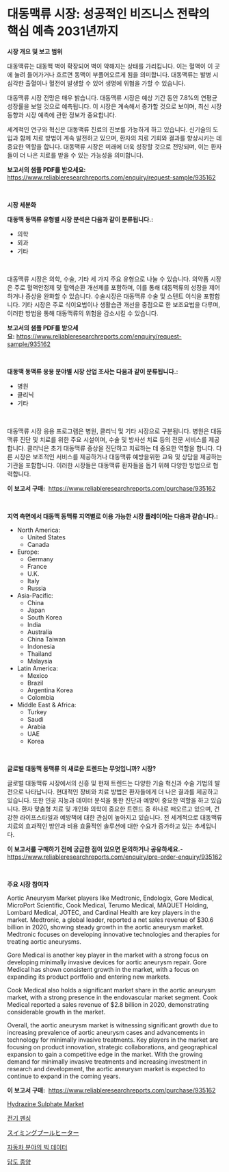 <p><h1>대동맥류 시장: 성공적인 비즈니스 전략의 핵심 예측 2031년까지</h1></p><p><strong>시장 개요 및 보고 범위</strong></p>
<p><p>대동맥류는 대동맥 벽이 확장되어 벽이 약해지는 상태를 가리킵니다. 이는 혈액이 이 곳에 눌려 들어가거나 흐르면 동맥이 부풀어오르게 됨을 의미합니다. 대동맥류는 발병 시 심각한 출혈이나 혈전이 발생할 수 있어 생명에 위협을 가할 수 있습니다.</p><p>대동맥류 시장 전망은 매우 밝습니다. 대동맥류 시장은 예상 기간 동안 7.8%의 연평균 성장률을 보일 것으로 예측됩니다. 이 시장은 계속해서 증가할 것으로 보이며, 최신 시장 동향과 시장 예측에 관한 정보가 중요합니다.</p><p>세계적인 연구와 혁신은 대동맥류 진료의 진보를 가능하게 하고 있습니다. 신기술의 도입과 함께 치료 방법이 계속 발전하고 있으며, 환자의 치료 기회와 결과를 향상시키는 데 중요한 역할을 합니다. 대동맥류 시장은 미래에 더욱 성장할 것으로 전망되며, 이는 환자들이 더 나은 치료를 받을 수 있는 가능성을 의미합니다.</p></p>
<p><strong>보고서의 샘플 PDF를 받으세요:</strong> <a href="https://www.reliableresearchreports.com/enquiry/request-sample/935162">https://www.reliableresearchreports.com/enquiry/request-sample/935162</a></p>
<p>&nbsp;</p>
<p><strong>시장 세분화</strong></p>
<p><strong>대동맥 동맥류 유형별 시장 분석은 다음과 같이 분류됩니다.:</strong></p>
<p><ul><li>의학</li><li>외과</li><li>기타</li></ul></p>
<p>&nbsp;</p>
<p><p>대동맥류 시장은 의학, 수술, 기타 세 가지 주요 유형으로 나눌 수 있습니다. 의약품 시장은 주로 혈액안정제 및 혈액순환 개선제를 포함하며, 이를 통해 대동맥류의 성장을 제어하거나 증상을 완화할 수 있습니다. 수술시장은 대동맥류 수술 및 스텐트 이식을 포함합니다. 기타 시장은 주로 식이요법이나 생활습관 개선을 중점으로 한 보조요법을 다루며, 이러한 방법을 통해 대동맥류의 위험을 감소시킬 수 있습니다.</p></p>
<p><strong>보고서의 샘플 PDF를 받으세요:</strong>&nbsp;<a href="https://www.reliableresearchreports.com/enquiry/request-sample/935162">https://www.reliableresearchreports.com/enquiry/request-sample/935162</a></p>
<p>&nbsp;</p>
<p><strong> 대동맥 동맥류 응용 분야별 시장 산업 조사는 다음과 같이 분류됩니다.:</strong></p>
<p><ul><li>병원</li><li>클리닉</li><li>기타</li></ul></p>
<p>&nbsp;</p>
<p><p>대동맥류 시장 응용 프로그램은 병원, 클리닉 및 기타 시장으로 구분됩니다. 병원은 대동맥류 진단 및 치료를 위한 주요 시설이며, 수술 및 방사선 치료 등의 전문 서비스를 제공합니다. 클리닉은 초기 대동맥류 증상을 진단하고 치료하는 데 중요한 역할을 합니다. 다른 시장은 보조적인 서비스를 제공하거나 대동맥류 예방을위한 교육 및 상담을 제공하는 기관을 포함합니다. 이러한 시장들은 대동맥류 환자들을 돕기 위해 다양한 방법으로 협력합니다.</p></p>
<p><strong>이 보고서 구매:</strong>&nbsp; <a href="https://www.reliableresearchreports.com/purchase/935162">https://www.reliableresearchreports.com/purchase/935162</a></p>
<p>&nbsp;</p>
<p><strong>지역 측면에서 대동맥 동맥류 지역별로 이용 가능한 시장 플레이어는 다음과 같습니다.:</strong></p>
<p><ul>
    <li>
        North America:
        <ul>
            <li>United States</li>
            <li>Canada</li>
        </ul>
    </li>
    <li>
        Europe:
        <ul>
            <li>Germany</li>
            <li>France</li>
            <li>U.K.</li>
            <li>Italy</li>
            <li>Russia</li>
        </ul>
    </li>
    <li>
        Asia-Pacific:
        <ul>
            <li>China</li>
            <li>Japan</li>
            <li>South Korea</li>
            <li>India</li>
            <li>Australia</li>
            <li>China Taiwan</li>
            <li>Indonesia</li>
            <li>Thailand</li>
            <li>Malaysia</li>
        </ul>
    </li>
    <li>
        Latin America:
        <ul>
            <li>Mexico</li>
            <li>Brazil</li>
            <li>Argentina Korea</li>
            <li>Colombia</li>
        </ul>
    </li>
    <li>
        Middle East & Africa:
        <ul>
            <li>Turkey</li>
            <li>Saudi</li>
            <li>Arabia</li>
            <li>UAE</li>
            <li>Korea</li>
        </ul>
    </li>
    </ul></p>
<p>&nbsp;</p>
<p><strong>글로벌 대동맥 동맥류 의 새로운 트렌드는 무엇입니까? 시장?</strong></p>
<p><p>글로벌 대동맥류 시장에서의 신흥 및 현재 트렌드는 다양한 기술 혁신과 수술 기법의 발전으로 나타납니다. 현대적인 장비와 치료 방법은 환자들에게 더 나은 결과를 제공하고 있습니다. 또한 인공 지능과 데이터 분석을 통한 진단과 예방이 중요한 역할을 하고 있습니다. 환자 맞춤형 치료 및 개인화 의학이 중요한 트렌드 중 하나로 떠오르고 있으며, 건강한 라이프스타일과 예방책에 대한 관심이 높아지고 있습니다. 전 세계적으로 대동맥류 치료의 효과적인 방안과 비용 효율적인 솔루션에 대한 수요가 증가하고 있는 추세입니다.</p></p>
<p><strong>이 보고서를 구매하기 전에 궁금한 점이 있으면 문의하거나 공유하세요.</strong>- <a href="https://www.reliableresearchreports.com/enquiry/pre-order-enquiry/935162">https://www.reliableresearchreports.com/enquiry/pre-order-enquiry/935162</a></p>
<p>&nbsp;</p>
<p><strong>주요 시장 참여자</strong></p>
<p><p>Aortic Aneurysm Market players like Medtronic, Endologix, Gore Medical, MicroPort Scientific, Cook Medical, Terumo Medical, MAQUET Holding, Lombard Medical, JOTEC, and Cardinal Health are key players in the market. Medtronic, a global leader, reported a net sales revenue of $30.6 billion in 2020, showing steady growth in the aortic aneurysm market. Medtronic focuses on developing innovative technologies and therapies for treating aortic aneurysms.</p><p>Gore Medical is another key player in the market with a strong focus on developing minimally invasive devices for aortic aneurysm repair. Gore Medical has shown consistent growth in the market, with a focus on expanding its product portfolio and entering new markets.</p><p>Cook Medical also holds a significant market share in the aortic aneurysm market, with a strong presence in the endovascular market segment. Cook Medical reported a sales revenue of $2.8 billion in 2020, demonstrating considerable growth in the market.</p><p>Overall, the aortic aneurysm market is witnessing significant growth due to increasing prevalence of aortic aneurysm cases and advancements in technology for minimally invasive treatments. Key players in the market are focusing on product innovation, strategic collaborations, and geographical expansion to gain a competitive edge in the market. With the growing demand for minimally invasive treatments and increasing investment in research and development, the aortic aneurysm market is expected to continue to expand in the coming years.</p></p>
<p><strong>이 보고서 구매:</strong>&nbsp;&nbsp;<a href="https://www.reliableresearchreports.com/purchase/935162">https://www.reliableresearchreports.com/purchase/935162</a></p>
<p><p><a href="https://view.publitas.com/reportprime-1/hydrazine-sulphate-market-size-growth-outlook-from-2024-to-2031-projecting-at-markets-trends-analysis-by-application-regional-outlook-and-revenue/">Hydrazine Sulphate Market</a></p><p><a href="https://medium.com/@cedricrflatley08766/%EC%A0%84%EA%B8%B0-%EC%9A%B8%ED%83%80%EB%A6%AC-%EC%8B%9C%EC%9E%A5-%EC%9C%A0%ED%98%95-%EC%9D%91%EC%9A%A9-%EB%B0%8F-%EC%A7%80%EB%A6%AC%EB%B3%84-%EC%A2%85%ED%95%A9-%ED%8F%89%EA%B0%80-9ea84be2ea49">전기 펜싱</a></p><p><a href="https://medium.com/@dangezieme/%E3%83%97%E3%83%BC%E3%83%AB%E3%83%92%E3%83%BC%E3%82%BF%E3%83%BC%E5%B8%82%E5%A0%B4%E8%A6%8F%E6%A8%A1-%E5%B8%82%E5%A0%B4%E3%81%AE%E8%A6%8B%E9%80%9A%E3%81%97%E3%81%A8%E5%B8%82%E5%A0%B4%E4%BA%88%E6%B8%AC-2024%E5%B9%B4%E3%81%8B%E3%82%892031%E5%B9%B4-d966e1ddc7dc">スイミングプールヒーター</a></p><p><a href="https://github.com/akzkkws047661437/Market-Research-Report-List-1/blob/main/1992688184684.md">자동차 분야의 빅 데이터</a></p><p><a href="https://github.com/vsckjg50460/Market-Research-Report-List-1/blob/main/2297731184685.md">담도 종양</a></p></p>
